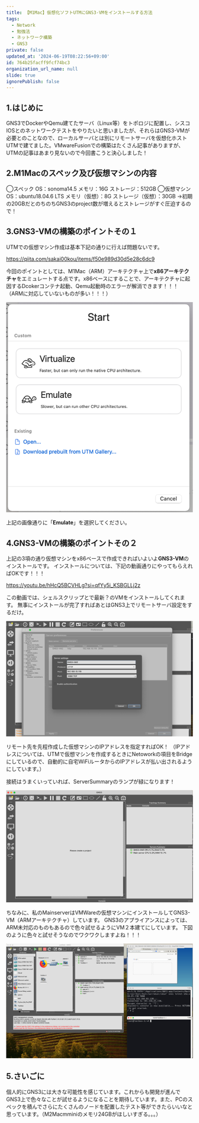 ```yaml
---
title: 【M1Mac】仮想化ソフトUTMにGNS3-VMをインストールする方法
tags:
  - Network
  - 勉強法
  - ネットワーク構築
  - GNS3
private: false
updated_at: '2024-06-19T08:22:56+09:00'
id: 764b25facff9fcf74bc3
organization_url_name: null
slide: true
ignorePublish: false
---
```

## 1.はじめに
GNS3でDockerやQemu建てたサーバ（Linux等）をトポロジに配置し、シスコIOSとのネットワークテストをやりたいと思いましたが、それらはGNS3-VMが必要とのことなので、ローカルサーバとは別にリモートサーバを仮想化ホストUTMで建てました。VMwareFusionでの構築はたくさん記事がありますが、UTMの記事はあまり見ないので今回書こうと決心しました！

## 2.M1Macのスペック及び仮想マシンの内容
◯スペック
OS：sonoma14.5
メモリ：16G
ストレージ：512GB
◯仮想マシン
OS：ubuntu18.04.6 LTS
メモリ（仮想）：8G
ストレージ（仮想）：30GB
→初期の20GBだとのちのちGNS3のproject数が増えるとストレージがすぐ圧迫するので！

## 3.GNS3-VMの構築のポイントその１
UTMでの仮想マシン作成は基本下記の通りに行えば問題ないです。

https://qiita.com/sakai00kou/items/f50e989d30d5e28c6dc9

今回のポイントとしては、M1Mac（ARM）アーキテクチャ上で**x86アーキテクチャ**をエミュレートする点です。x86ベースにすることで、アーキテクチャに起因するDcokerコンテナ起動、Qemu起動時のエラーが解消できます！！！（ARMに対応していないものが多い！！！）

![](https://raw.githubusercontent.com/bit-and-coffee/zenn-qiita-contents/main/images/utm-gns3vm-install/1.png)

上記の画像通りに「**Emulate**」を選択してください。

## 4.GNS3-VMの構築のポイントその２
上記の3項の通り仮想マシンをx86ベースで作成できればいよいよ**GNS3-VM**のインストールです。
インストールについては、下記の動画通りにやってもらえればOKです！！！

https://youtu.be/hHcQ5BCVHLg?si=qfYy5i_KSBGLLj2z

この動画では、シェルスクリップとで最新？のVMをインストールしてくれます。
無事にインストールが完了すればあとはGNS3上でリモートサーバ設定をするだけ。

![](https://raw.githubusercontent.com/bit-and-coffee/zenn-qiita-contents/main/images/utm-gns3vm-install/2.png)

リモート先を先程作成した仮想マシンのIPアドレスを指定すればOK！
（IPアドレスについては、UTMで仮想マシンを作成するときにNetoworkの項目をBridgeにしているので、自動的に自宅WiFiルータからのIPアドレスが払い出されるようにしています。）

接続はうまくいっていれば、ServerSummaryのランプが緑になります！

![](https://raw.githubusercontent.com/bit-and-coffee/zenn-qiita-contents/main/images/utm-gns3vm-install/3.png)

ちなみに、私のMainserverはVMWareの仮想マシンにインストールしてGNS3-VM（ARMアーキテクチャ）しています。
GNS3のアプライアンスによっては、ARM未対応のものもあるので色々試せるようにVM２本建てにしています。
下図のように色々と試せそうなのでワクワクしますよね！！！

![](https://raw.githubusercontent.com/bit-and-coffee/zenn-qiita-contents/main/images/utm-gns3vm-install/5.jpg)

## 5.さいごに
個人的にGNS3には大きな可能性を感じています。これからも開発が進んでGNS3上で色々なことが試せるようになることを期待しています。また、PCのスペックを積んでさらにたくさんのノードを配置したテスト等ができたらいいなと思っています。（M2Macmminiのメモリ24GBがほしいすぎる。。。）
